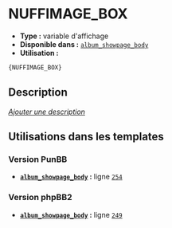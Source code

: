 # NUFFIMAGE_BOX
* __Type :__ variable d'affichage
* __Disponible dans :__ [`album_showpage_body`](../tpl/var/album_showpage_body.md)
* __Utilisation :__

```html
{NUFFIMAGE_BOX}
```

## Description
[*Ajouter une description*](https://fa-tvars.appspot.com/var/NUFFIMAGE_BOX)

## Utilisations dans les templates

### Version PunBB
* __[`album_showpage_body`](../tpl/var/album_showpage_body.md#readme) :__ ligne [`254`](../tpl/src/punbb/album_showpage_body.tpl#L254)

### Version phpBB2
* __[`album_showpage_body`](../tpl/var/album_showpage_body.md#readme) :__ ligne [`249`](../tpl/src/subsilver/album_showpage_body.tpl#L249)
